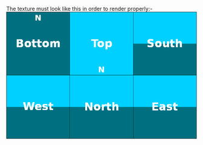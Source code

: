 The texture must look like this in order to render properly:-
![single-sprite](../run/resourcepacks/single_sprite_square_textured/assets/single_sprite_square_textured/textures/skybox/skybox.png)
